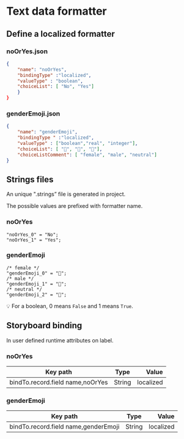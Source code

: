 
# Text data formatter

## Define a localized formatter

### noOrYes.json

```json
{
	"name": "noOrYes",
	"bindingType" :"localized",
	"valueType" : "boolean",
	"choiceList": [ "No", "Yes"]
	}
}
```

### genderEmoji.json

```json
{
	"name": "genderEmoji",
	"bindingType " :"localized",
	"valueType" : ["boolean","real", "integer"],
	"choiceList": [ "👩", "👨", "🧑"],
	"choiceListComment": [ "female", "male", "neutral"]
}
```


## Strings files

An unique ".strings” file is generated in project.

The possible values are prefixed with formatter name.

### noOrYes

```strings
"noOrYes_0" = "No";
"noOrYes_1" = "Yes";
```

### genderEmoji

```strings
/* female */
"genderEmoji_0" = "👩";
/* male */
"genderEmoji_1" = "👨";
/* neutral */
"genderEmoji_2" = "🧑";
```

💡 For a boolean, 0 means `False` and 1 means `True`.

## Storyboard binding

In user defined runtime attributes on label.

### noOrYes

| Key path  |  Type |  Value |
|----------|:-------------:|------:|
| bindTo.record.field name,noOrYes |  String | localized |


### genderEmoji

| Key path  |  Type | Value |
|----------|:-------------:|------:|
| bindTo.record.field name,genderEmoji |  String | localized |
